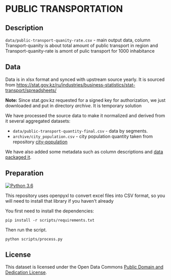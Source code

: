 # PUBLIC TRANSPORTATION 

## Description
`data/public-transport-quanity-rate.csv` - main output data, column Transport-quanity is about total amount of public transport in region and Transport-quanity-rate is amont of pulic transport for 1000 inhabitance

## Data 

Data is in xlsx format and synced with upstream source yearly. It is sourced from https://stat.gov.kz/ru/industries/business-statistics/stat-transport/spreadsheets/

**Note:** Since stat.gov.kz requested for a signed key for authorization, we just downloaded and put in directory *archive*. It is temporary solution

We have processed the source data to make it normalized and derived from it several aggregated datasets:

* `data/public-transport-quantity-final.csv` - data by segments.
* `archive/city_population.csv` - city population quantity  taken from repository [city-population](https://github.com/open-data-kazakhstan/city-population)

We have also added some metadata such as column descriptions and [data packaged it][dp].

[dp]: https://frictionlessdata.io/data-package/

## Preparation

[![Python 3.6](https://img.shields.io/badge/python-3.6-blue.svg)](https://www.python.org/downloads/release/python-360/)

This repository uses openpyxl to convert  excel files into CSV format, so you will need to install that library if you haven't already

You first need to install the dependencies:

```
pip install -r scripts/requirements.txt
```

Then run the script.

```
python scripts/process.py
```

## License

This dataset is licensed under the Open Data Commons [Public Domain and Dedication License][pddl].

[pddl]: https://www.opendatacommons.org/licenses/pddl/1-0/